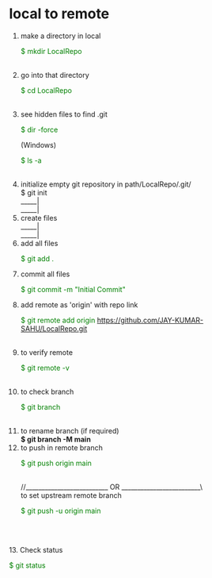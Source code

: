 <style>
    p { color: green; }
</style>
# local to remote
1. make a directory in local <br> <p>$ mkdir LocalRepo</p> <br>
2. go into that directory <br> <p>$ cd LocalRepo</p> <br>
3. see hidden files to find .git <br> <p> $ dir -force </p> (Windows) <br> <p> $ ls -a </p> <br>
4. initialize empty git repository in path/LocalRepo/.git/ <br> $ git init <br>
_____|<br>
_____|<br>
5. create files <br>
_____|<br>
_____|<br>
6. add all files <br> <p>$ git add .</p>
7. commit all files <br> <p>$ git commit -m "Initial Commit"</p>
8. add remote as 'origin' with repo link <br> <p> $ git remote add origin https://github.com/JAY-KUMAR-SAHU/LocalRepo.git</p> <br>
9. to verify remote <br> <p> $ git remote -v </p> <br>
10. to check branch <br> <p>$ git branch</p> <br>
11. to rename branch (if required) <br> <b> $ git branch -M main </b> <br>
12. to push in remote branch <br> <p> $ git push origin main </p> <br>
//__________________________ OR _________________________\\ <br>
 to set upstream remote branch <br> <p> $ git push -u origin main </p> <br>
<br>
13. Check status <br> <p>$ git status</p>